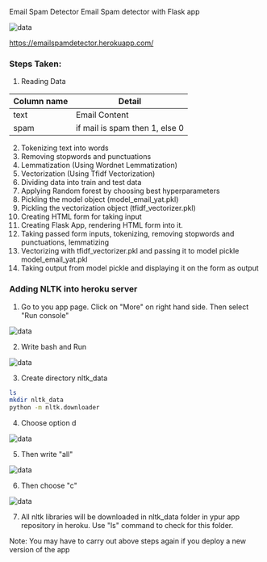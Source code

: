 Email Spam Detector
Email Spam detector with Flask app

![data](https://github.com/yatinkode/email-ham-spam-nltk-flask/blob/master/images/cap1.jpg)

https://emailspamdetector.herokuapp.com/

### Steps Taken:
1) Reading Data 

| __Column name__    | __Detail__                                                 |
|--------------------|------------------------------------------------------------|
| text               |  Email Content                                             |
| spam               |  if mail is spam then 1, else 0                            |

2)  Tokenizing text into words
3)  Removing stopwords and punctuations
4)  Lemmatization (Using Wordnet Lemmatization)
5)  Vectorization (Using Tfidf Vectorization)
6)  Dividing data into train and test data
7)  Applying Random forest by choosing best hyperparameters
8)  Pickling the model object (model_email_yat.pkl)
9)  Pickling the vectorization object (tfidf_vectorizer.pkl)
10) Creating HTML form for taking input
11) Creating Flask App, rendering HTML form into it.
12) Taking passed form inputs, tokenizing, removing stopwords and punctuations, lemmatizing
13) Vectorizing with tfidf_vectorizer.pkl and passing it to model pickle model_email_yat.pkl
14) Taking output from model pickle and displaying it on the form as output


### Adding NLTK into heroku server

1. Go to you app page. Click on "More" on right hand side. Then select "Run console"

![data](https://github.com/yatinkode/email-ham-spam-nltk-flask/blob/master/images/cap2.jpg)

2. Write bash and Run

![data](https://github.com/yatinkode/email-ham-spam-nltk-flask/blob/master/images/cap3.jpg)


3. Create directory nltk_data

```bash
ls
mkdir nltk_data
python -m nltk.downloader
```

4. Choose option d

![data](https://github.com/yatinkode/email-ham-spam-nltk-flask/blob/master/images/cap4.jpg)


5. Then write "all"

![data](https://github.com/yatinkode/email-ham-spam-nltk-flask/blob/master/images/cap5.jpg)


6. Then choose "c"

![data](https://github.com/yatinkode/email-ham-spam-nltk-flask/blob/master/images/cap6.jpg)


7. All nltk libraries will be downloaded in nltk_data folder in ypur app repository in heroku. Use "ls" command to check for this folder.

Note: You may have to carry out above steps again if you deploy a new version of the app


